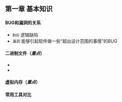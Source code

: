 ## 第一章 基本知识

#### BUG和漏洞的关系

* `BUG` 逻辑缺陷
* `漏洞` 能够引起软件做一些“超出设计范围的事情”的BUG

#### 二进制文件（*重点*）

* 
* 

#### 虚拟内存（*重点*）

#### 常用工具对比

